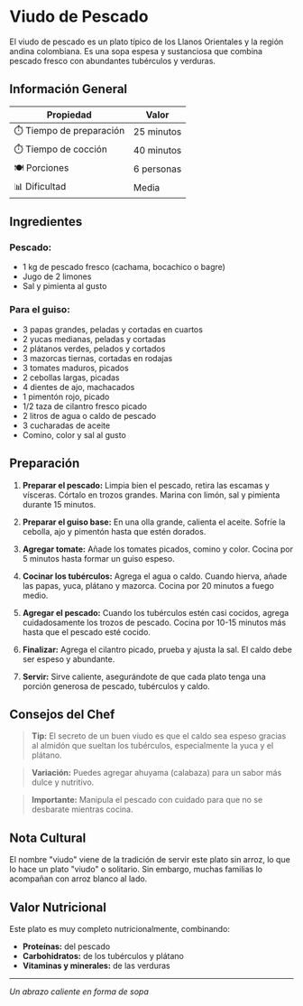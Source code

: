 # Viudo de Pescado

El viudo de pescado es un plato típico de los Llanos Orientales y la región andina colombiana. Es una sopa espesa y sustanciosa que combina pescado fresco con abundantes tubérculos y verduras.

## Información General

| Propiedad | Valor |
|-----------|-------|
| ⏱️ Tiempo de preparación | 25 minutos |
| ⏱️ Tiempo de cocción | 40 minutos |
| 🍽️ Porciones | 6 personas |
| 📊 Dificultad | Media |

## Ingredientes

### Pescado:
- 1 kg de pescado fresco (cachama, bocachico o bagre)
- Jugo de 2 limones
- Sal y pimienta al gusto

### Para el guiso:
- 3 papas grandes, peladas y cortadas en cuartos
- 2 yucas medianas, peladas y cortadas
- 2 plátanos verdes, pelados y cortados
- 3 mazorcas tiernas, cortadas en rodajas
- 3 tomates maduros, picados
- 2 cebollas largas, picadas
- 4 dientes de ajo, machacados
- 1 pimentón rojo, picado
- 1/2 taza de cilantro fresco picado
- 2 litros de agua o caldo de pescado
- 3 cucharadas de aceite
- Comino, color y sal al gusto

## Preparación

1. **Preparar el pescado:** Limpia bien el pescado, retira las escamas y vísceras. Córtalo en trozos grandes. Marina con limón, sal y pimienta durante 15 minutos.

2. **Preparar el guiso base:** En una olla grande, calienta el aceite. Sofríe la cebolla, ajo y pimentón hasta que estén dorados.

3. **Agregar tomate:** Añade los tomates picados, comino y color. Cocina por 5 minutos hasta formar un guiso espeso.

4. **Cocinar los tubérculos:** Agrega el agua o caldo. Cuando hierva, añade las papas, yuca, plátano y mazorca. Cocina por 20 minutos a fuego medio.

5. **Agregar el pescado:** Cuando los tubérculos estén casi cocidos, agrega cuidadosamente los trozos de pescado. Cocina por 10-15 minutos más hasta que el pescado esté cocido.

6. **Finalizar:** Agrega el cilantro picado, prueba y ajusta la sal. El caldo debe ser espeso y abundante.

7. **Servir:** Sirve caliente, asegurándote de que cada plato tenga una porción generosa de pescado, tubérculos y caldo.

## Consejos del Chef

> **Tip:** El secreto de un buen viudo es que el caldo sea espeso gracias al almidón que sueltan los tubérculos, especialmente la yuca y el plátano.

> **Variación:** Puedes agregar ahuyama (calabaza) para un sabor más dulce y nutritivo.

> **Importante:** Manipula el pescado con cuidado para que no se desbarate mientras cocina.

## Nota Cultural

El nombre "viudo" viene de la tradición de servir este plato sin arroz, lo que lo hace un plato "viudo" o solitario. Sin embargo, muchas familias lo acompañan con arroz blanco al lado.

## Valor Nutricional

Este plato es muy completo nutricionalmente, combinando:
- **Proteínas:** del pescado
- **Carbohidratos:** de los tubérculos y plátano
- **Vitaminas y minerales:** de las verduras

---

*Un abrazo caliente en forma de sopa*
